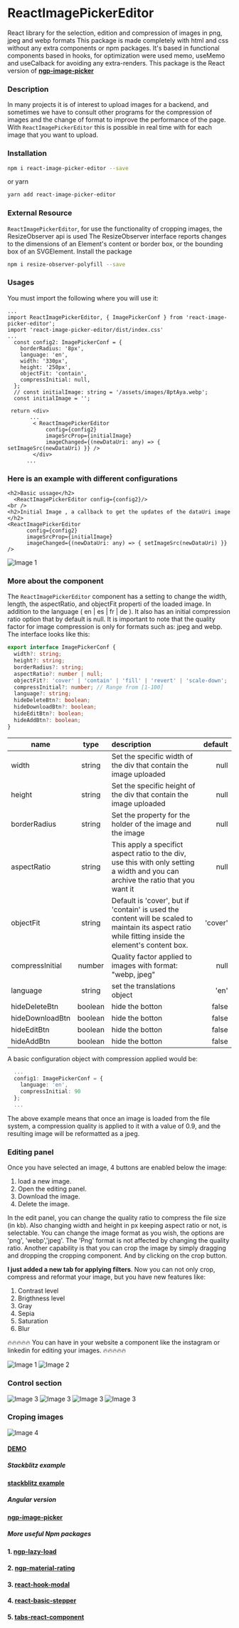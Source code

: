 # ReactImagePickerEditor

React library for the selection, edition and compression of images in png, jpeg and webp formats
This package is made completely with html and css without any extra components or npm packages.
It's based in functional components based in hooks, for optimization were used memo, useMemo and useCalback for avoiding any extra-renders.
This package is the React version of **[ngp-image-picker](https://www.npmjs.com/package/ngp-image-picker)**

### Description

In many projects it is of interest to upload images for a backend, and sometimes we have to consult other programs for the compression of images and the change of format to improve the performance of the page. With `ReactImagePickerEditor` this is possible in real time with for each image that you want to upload.

### Installation

```sh
npm i react-image-picker-editor --save
```

or yarn

```sh
yarn add react-image-picker-editor
```

### External Resource

`ReactImagePickerEditor`, for use the functionality of cropping images, the ResizeObserver api is used
The ResizeObserver interface reports changes to the dimensions of an Element's content or border box, or the bounding box of an SVGElement.
Install the package

```sh
npm i resize-observer-polyfill --save
```

### Usages

You must import the following where you will use it:

``` tsx
...
import ReactImagePickerEditor, { ImagePickerConf } from 'react-image-picker-editor';
import 'react-image-picker-editor/dist/index.css'
...
  const config2: ImagePickerConf = {
    borderRadius: '8px',
    language: 'en',
    width: '330px',
    height: '250px',
    objectFit: 'contain',
    compressInitial: null,
  };
  // const initialImage: string = '/assets/images/8ptAya.webp';
  const initialImage = '';

 return <div>
       ...
        < ReactImagePickerEditor
            config={config2}
            imageSrcProp={initialImage}
            imageChanged={(newDataUri: any) => { setImageSrc(newDataUri) }} />
        </div>
      ...
```

### Here is an example with different configurations

```tsx
<h2>Basic ussage</h2>
  <ReactImagePickerEditor config={config2}/>
<br />
<h2>Initial Image , a callback to get the updates of the dataUri image </h2>
<ReactImagePickerEditor
      config={config2}
      imageSrcProp={initialImage}
      imageChanged={(newDataUri: any) => { setImageSrc(newDataUri) }} />
```

![Image 1](https://ngp-image-picker.surge.sh/assets/images/1.png)

### More about the component

The `ReactImagePickerEditor` component has a setting to change the width, length, the aspectRatio, and objectFit properti of the loaded image. In addition to the language ( en | es | fr | de ). It also has an initial compression ratio option that by default is null.
It is important to note that the quality factor for image compression is only for formats such as: jpeg and webp.
The interface looks like this:

```typescript
export interface ImagePickerConf {
  width?: string;
  height?: string;
  borderRadius?: string;
  aspectRatio?: number | null;
  objectFit?: 'cover' | 'contain' | 'fill' | 'revert' | 'scale-down';
  compressInitial?: number; // Range from [1-100]
  language?: string;
  hideDeleteBtn?: boolean;
  hideDownloadBtn?: boolean;
  hideEditBtn?: boolean;
  hideAddBtn?: boolean;
}
```

| name   |      type      |  description | default|
|----------|:-------------:|:------|------:|
| width |  string | Set the specific width of the div that contain the image uploaded | null |
| height |    string   |   Set the specific height of the div that contain the image uploaded | null|
| borderRadius | string |    Set the property for the holder of the image and the image |null|
| aspectRatio | string |    This apply a specifict aspect ratio to the div, use this with only setting a width and you can archive the ratio that you want it |null |
| objectFit | string | Default is 'cover', but if 'contain' is used the content will be scaled to maintain its aspect ratio while fitting inside the element's content box. |'cover'|
| compressInitial | number | Quality factor applied to images with format: "webp, jpeg"  |null|
| language | string | set the translations object |'en'|
| hideDeleteBtn | boolean | hide the botton |false|
| hideDownloadBtn | boolean | hide the botton |false|
| hideEditBtn | boolean | hide the botton |false|
| hideAddBtn | boolean | hide the botton |false|

A basic configuration object with compression applied would be:

```typescript
  ...
  config1: ImagePickerConf = {
    language: 'en',
    compressInitial: 90
  };
  ...
 ```

 The above example means that once an image is loaded from the file system, a compression quality is applied to it with a value of 0.9, and the resulting image will be reformatted as a jpeg.

### Editing panel

Once you have selected an image, 4 buttons are enabled below the image:

1. load a new image.
2. Open the editing panel.
3. Download the image.
4. Delete the image.

In the edit panel, you can change the quality ratio to compress the file size (in kb). Also changing width and height in px keeping aspect ratio or not, is selectable. You can change the image format as you wish, the options are 'png', 'webp','jpeg'.
The 'Png' format is not affected by changing the quality ratio.
Another capability is that you can crop the image by simply dragging and dropping the cropping component. And by clicking on the crop button.

**I just added a new tab for applying filters**. Now you can not only crop, compress and reformat your image, but you have new features like:

1. Contrast level
2. Brigthness level
3. Gray
4. Sepia
5. Saturation
6. Blur

🔥🔥🔥🔥🔥 You can have in your website a component like the instagram or linkedin for editing your images. 🔥🔥🔥🔥🔥

![Image 1](https://ngp-image-picker.surge.sh/assets/images/tab-section.png)
![Image 2](https://ngp-image-picker.surge.sh/assets/images/2.png)

### Control section

![Image 3](https://ngp-image-picker.surge.sh/assets/images/n-1.png)
![Image 3](https://ngp-image-picker.surge.sh/assets/images/n-2.png)
![Image 3](https://ngp-image-picker.surge.sh/assets/images/n-3.png)
![Image 3](https://ngp-image-picker.surge.sh/assets/images/n-4.png)

### Croping images

![Image 4](https://ngp-image-picker.surge.sh/assets/images/5.png)

#### [DEMO](https://ngp-image-picker.surge.sh/)

##### Stackblitz example

#### [stackblitz example](https://stackblitz.com/edit/react-ts-ww1wtm?file=index.tsx)

##### Angular version

#### [ngp-image-picker](https://www.npmjs.com/package/ngp-image-picker)

##### More useful Npm packages

#### 1. [ngp-lazy-load](https://www.npmjs.com/package/ngp-lazy-load)

#### 2. [ngp-material-rating](https://www.npmjs.com/package/ngp-material-rating)

#### 3. [react-hook-modal](https://www.npmjs.com/package/react-hook-modal)

#### 4. [react-basic-stepper](https://www.npmjs.com/package/react-basic-stepper)

#### 5. [tabs-react-component](https://www.npmjs.com/package/tabs-react-component)
